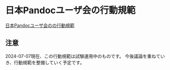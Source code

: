 # 日本Pandocユーザ会の行動規範

[日本Pandocユーザ会のの行動規範](https://github.com/pandoc-jp/code-of-conduct/blob/main/CODE_OF_CONDUCT)

## 注意

2024-07-07現在、この行動規範は試験運用中のものです。
今後議論を重ねていき、行動規範を整備していく予定です。
